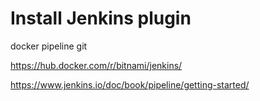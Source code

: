 
# Install Jenkins plugin
docker pipeline
git


https://hub.docker.com/r/bitnami/jenkins/

https://www.jenkins.io/doc/book/pipeline/getting-started/
